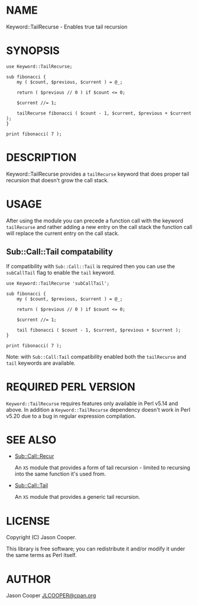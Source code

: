 # NAME

Keyword::TailRecurse - Enables true tail recursion

# SYNOPSIS

    use Keyword::TailRecurse;

    sub fibonacci {
        my ( $count, $previous, $current ) = @_;

        return ( $previous // 0 ) if $count <= 0;

        $current //= 1;

        tailRecurse fibonacci ( $count - 1, $current, $previous + $current );
    }

    print fibonacci( 7 );

# DESCRIPTION

Keyword::TailRecurse provides a `tailRecurse` keyword that does proper tail
recursion that doesn't grow the call stack.

# USAGE

After using the module you can precede a function call with the keyword
`tailRecurse` and rather adding a new entry on the call stack the function
call will replace the current entry on the call stack.

## Sub::Call::Tail compatability

If compatibility with `Sub::Call::Tail` is required then you can use the
`subCallTail` flag to enable the `tail` keyword.

    use Keyword::TailRecurse 'subCallTail';

    sub fibonacci {
        my ( $count, $previous, $current ) = @_;

        return ( $previous // 0 ) if $count <= 0;

        $current //= 1;

        tail fibonacci ( $count - 1, $current, $previous + $current );
    }

    print fibonacci( 7 );

Note: with `Sub::Call:Tail` compatibility enabled both the `tailRecurse` and
`tail` keywords are available.

# REQUIRED PERL VERSION

`Keyword::TailRecurse` requires features only available in Perl v5.14 and
above. In addition a `Keyword::TailRecurse` dependency doesn't work in Perl
v5.20 due to a bug in regular expression compilation.

# SEE ALSO

- [Sub::Call::Recur](https://metacpan.org/pod/Sub::Call::Recur)

    An `XS` module that provides a form of tail recursion - limited to recursing
    into the same function it's used from.

- [Sub::Call::Tail](https://metacpan.org/pod/Sub::Call::Tail)

    An `XS` module that provides a generic tail recursion.

# LICENSE

Copyright (C) Jason Cooper.

This library is free software; you can redistribute it and/or modify
it under the same terms as Perl itself.

# AUTHOR

Jason Cooper <JLCOOPER@cpan.org>
